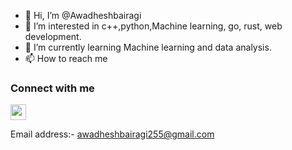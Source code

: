 - 👋 Hi, I’m @Awadheshbairagi
- 👀 I’m interested in c++,python,Machine learning, go, rust, web development. 
- 🌱 I’m currently learning Machine learning and data analysis.
- 📫 How to reach me 
### Connect with me
<a href="https://www.instagram.com/awadhesh_bairagi_/"><img width="25px" src="https://upload.wikimedia.org/wikipedia/commons/thumb/a/a5/Instagram_icon.png/1024px-Instagram_icon.png"></a>

<!---
Awadheshbairagi/Awadheshbairagi is a ✨ special ✨ repository because its `README.md` (this file) appears on your GitHub profile.
You can click the Preview link to take a look at your changes.
--->

Email address:- awadheshbairagi255@gmail.com
